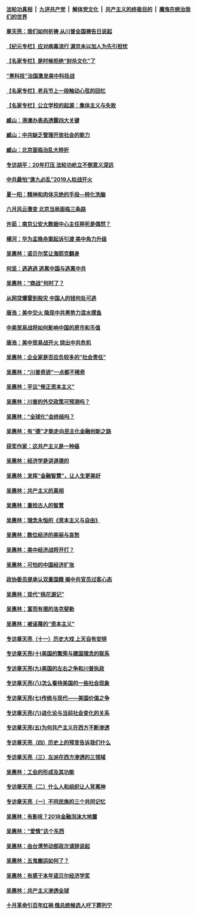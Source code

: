

####  [法轮功真相](../../../../basic/blob/master/README.md?t=06281431) &nbsp;|&nbsp; [九评共产党](../../../../9ping.md/blob/master/README.md?t=06281431) &nbsp;|&nbsp; [解体党文化](../../../../jtdwh.md/blob/master/README.md?t=06281431)  &nbsp;|&nbsp; [共产主义的终极目的](../../../../gczydzjmd.md/blob/master/README.md?t=06281431) &nbsp;|&nbsp; [魔鬼在统治我们的世界](../../../../mgztzwmdsj.md/blob/master/README.md?t=06281431) 

#### [章天亮：我们如何祈祷 从川普全国祷告日说起](../pages/nsc423/n11944627.md?t=06281431) 

#### [【纪元专栏】应对病毒流行 渥京未以加人为先引担忧](../pages/nsc423/n11875714.md?t=06281431) 

#### [【名家专栏】是时候拒绝“封杀文化”了](../pages/nsc423/n11814093.md?t=06281431) 

#### [“黑科技”治国激发美中科技战](../pages/nsc423/n11638056.md?t=06281431) 

#### [【名家专栏】老兵节上一段触动心弦的回忆](../pages/nsc423/n11646016.md?t=06281431) 

#### [【名家专栏】公立学校的起源：集体主义与失败](../pages/nsc423/n11601833.md?t=06281431) 

#### [臧山：港澳办表态透露四大关键](../pages/nsc423/n11421628.md?t=06281431) 

#### [臧山：中共缺乏管理开放社会的能力](../pages/nsc423/n11407457.md?t=06281431) 

#### [臧山：北京面临治乱大转折](../pages/nsc423/n11406895.md?t=06281431) 

#### [专访胡平：20年打压 法轮功屹立不倒意义深远](../pages/nsc423/n11398800.md?t=06281431) 

#### [中共最怕“逢九必乱”2019人权战开火](../pages/nsc423/n11385248.md?t=06281431) 

#### [夏一阳：精神和肉体灭绝的手段—转化洗脑](../pages/nsc423/n11368250.md?t=06281431) 

#### [六月风云激变 北京当局面临三条路](../pages/nsc423/n11313668.md?t=06281431) 

#### [许茹：南京公安大数据中心主任猝死是偶然？](../pages/nsc423/n11064744.md?t=06281431) 

#### [横河：华为孟晚舟案起诉引渡 美中角力升级](../pages/nsc423/n11027230.md?t=06281431) 

#### [吴惠林：诺贝尔奖让海耶克翻身](../pages/nsc423/n10890049.md?t=06281431) 

#### [何坚：逃逃逃 逃离中国与逃离中共](../pages/nsc423/n10592891.md?t=06281431) 

#### [吴惠林：“商战”何时了？](../pages/nsc423/n10573558.md?t=06281431) 

#### [从网贷爆雷到股灾 中国人的钱何处可逃](../pages/nsc423/n10572800.md?t=06281431) 

#### [唐浩：美中交火 隐现中共黑势力混水摸鱼](../pages/nsc423/n10544040.md?t=06281431) 

#### [中美贸易战将如何影响中国的房市和币值](../pages/nsc423/n10543697.md?t=06281431) 

#### [唐浩：美中贸易战开火 烧出中共危机](../pages/nsc423/n10540126.md?t=06281431) 

#### [吴惠林：企业家是否应负较多的“社会责任”](../pages/nsc423/n10535022.md?t=06281431) 

#### [吴惠林：“川普奇迹”一点都不稀奇](../pages/nsc423/n10512808.md?t=06281431) 

#### [吴惠林：平议“修正资本主义”](../pages/nsc423/n10495724.md?t=06281431) 

#### [吴惠林：川普的外交政策可预测吗？](../pages/nsc423/n10462387.md?t=06281431) 

#### [吴惠林：“全球化”会终结吗？](../pages/nsc423/n10452838.md?t=06281431) 

#### [吴惠林：有“德”才能走向民主化金融创新之路](../pages/nsc423/n10432292.md?t=06281431) 

#### [获奖作家：这共产主义是一种癌](../pages/nsc423/n10431541.md?t=06281431) 

#### [吴惠林：经济学是讲道德的](../pages/nsc423/n10398014.md?t=06281431) 

#### [吴惠林：发挥“金融智慧”，让人生更美好](../pages/nsc423/n10375019.md?t=06281431) 

#### [吴惠林：共产主义的真相](../pages/nsc423/n10351394.md?t=06281431) 

#### [吴惠林：重拾古人的智慧](../pages/nsc423/n10337691.md?t=06281431) 

#### [吴惠林：理念永恒的《资本主义与自由》](../pages/nsc423/n10316274.md?t=06281431) 

#### [吴惠林：数位经济的美丽与哀愁](../pages/nsc423/n10292946.md?t=06281431) 

#### [吴惠林：美中经济战将开打？](../pages/nsc423/n10258825.md?t=06281431) 

#### [吴惠林：可怕的中国经济扩张](../pages/nsc423/n10219147.md?t=06281431) 

#### [政协委员提承认双重国籍 揭中共官员过客心态](../pages/nsc423/n10208809.md?t=06281431) 

#### [吴惠林：现代“桃花源记”](../pages/nsc423/n10185234.md?t=06281431) 

#### [吴惠林：富而有德的洛克斐勒](../pages/nsc423/n10142264.md?t=06281431) 

#### [吴惠林：被诬蔑的“资本主义”](../pages/nsc423/n10124816.md?t=06281431) 

#### [专访章天亮（十一）历史大戏 上天自有安排](../pages/nsc423/n10094905.md?t=06281431) 

#### [专访章天亮(十)美国的繁荣与建国理念的联系](../pages/nsc423/n10094899.md?t=06281431) 

#### [专访章天亮(九)美国的左右之争和川普执政](../pages/nsc423/n10094889.md?t=06281431) 

#### [专访章天亮(八)怎么看待美国的一些社会现象](../pages/nsc423/n10094857.md?t=06281431) 

#### [专访章天亮(七)传统与现代——美国价值之争](../pages/nsc423/n10093140.md?t=06281431) 

#### [专访章天亮(六)进化论与当前社会变化的关系](../pages/nsc423/n10092036.md?t=06281431) 

#### [专访章天亮(五)为何共产主义在西方不断渗透](../pages/nsc423/n10083620.md?t=06281431) 

#### [专访章天亮（四）历史上的预言告诉我们什么](../pages/nsc423/n10083606.md?t=06281431) 

#### [专访章天亮（三）左派在西方渗透的三领域](../pages/nsc423/n10081115.md?t=06281431) 

#### [吴惠林：工会的形成及其功能](../pages/nsc423/n10080633.md?t=06281431) 

#### [专访章天亮（二）什么人和组织让人背离神](../pages/nsc423/n10076637.md?t=06281431) 

#### [专访章天亮（一）不同民族的三个共同记忆](../pages/nsc423/n10074188.md?t=06281431) 

#### [吴惠林：有影呒？2018金融泡沫大地震](../pages/nsc423/n10040534.md?t=06281431) 

#### [吴惠林：“爱情”这个东西](../pages/nsc423/n10019423.md?t=06281431) 

#### [吴惠林：由台湾劳动部政次请辞说起](../pages/nsc423/n9979679.md?t=06281431) 

#### [吴惠林：五鬼搬运如何了？](../pages/nsc423/n9925338.md?t=06281431) 

#### [吴惠林：有感于本年诺贝尔经济学奖](../pages/nsc423/n9871883.md?t=06281431) 

#### [吴惠林：共产主义渗透全球](../pages/nsc423/n9812748.md?t=06281431) 

#### [十月革命引百年红祸 俄总统候选人吁下葬列宁](../pages/nsc423/n9810182.md?t=06281431) 

